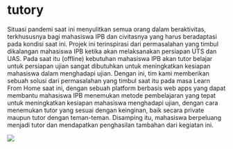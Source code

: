 # tutory

Situasi pandemi saat ini menyulitkan semua orang dalam beraktivitas, terkhususnya bagi mahasiswa IPB dan civitasnya yang harus beradaptasi pada kondisi saat ini. Projek ini terinspirasi dari permasalahan yang timbul dikalangan mahasiswa IPB ketika akan melaksanakan persiapan UTS dan UAS. Pada saat itu (offline) kebutuhan mahasiswa IPB akan tutor belajar untuk persiapan ujian sangat dibutuhkan untuk meningkatkan kesiapan mahasiswa dalam menghadapi ujian. Dengan ini, tim kami memberikan sebuah solusi dari permasalahan yang timbul saat itu pada masa Learn From Home saat ini, dengan sebuah platform berbasis web apps yang dapat membantu mahasiswa IPB menemukan metode pembelajaran yang tepat untuk meningkatkan kesiapan mahasiswa menghadapi ujian, dengan cara menemukan tutor yang sesuai dengan keinginan, baik secara private maupun tutor dengan teman-teman. Disamping itu, mahasiswa berpeluang menjadi tutor dan mendapatkan penghasilan tambahan dari kegiatan ini. <br>

 <img src="Logo.png">
